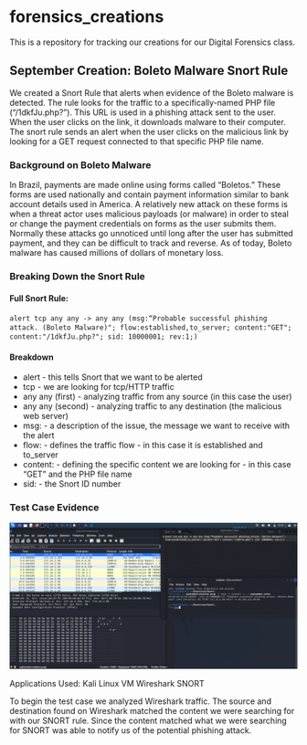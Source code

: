 # forensics_creations
This is a repository for tracking our creations for our Digital Forensics class.
## September Creation: Boleto Malware Snort Rule

We created a Snort Rule that alerts when evidence of the Boleto malware is detected. The rule looks for the traffic to a specifically-named PHP file (“/1dkfJu.php?”). This URL is used in a phishing attack sent to the user. When the user clicks on the link, it downloads malware to their computer. The snort rule sends an alert when the user clicks on the malicious link by looking for a GET request connected to that specific PHP file name.

### Background on Boleto Malware

In Brazil, payments are made online using forms called “Boletos.” These forms are used nationally and contain payment information similar to bank account details used in America. A relatively new attack on these forms is when a threat actor uses malicious payloads (or malware) in order to steal or change the payment credentials on forms as the user submits them. Normally these attacks go unnoticed until long after the user has submitted payment, and they can be difficult to track and reverse. As of today, Boleto malware has caused millions of dollars of monetary loss. 


### Breaking Down the Snort Rule

#### Full Snort Rule: 

```
alert tcp any any -> any any (msg:“Probable successful phishing attack. (Boleto Malware)"; flow:established,to_server; content:"GET"; content:"/1dkfJu.php?"; sid: 10000001; rev:1;) 
```

#### Breakdown

- alert - this tells Snort that we want to be alerted
- tcp - we are looking for tcp/HTTP traffic
- any any (first) - analyzing traffic from any source (in this case the user)
- any any (second) - analyzing traffic to any destination (the malicious web server)
- msg: - a description of the issue, the message we want to receive with the alert
- flow: - defines the traffic flow - in this case it is established and to_server
- content: - defining the specific content we are looking for - in this case “GET” and the PHP file name
- sid: - the Snort ID number

### Test Case Evidence

![Snort Rule Result](./imgs/septembercreationscreenshot.png)

Applications Used:
Kali Linux VM
Wireshark
SNORT

To begin the test case we analyzed Wireshark traffic. The source and destination found on Wireshark matched the content we were searching for with our SNORT rule. Since the content matched what we were searching for SNORT was able to notify us of the potential phishing attack. 

